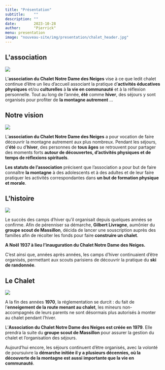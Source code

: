 ```yaml
---
title: "Présentation"
subtitle:    ""
description: ""
date:        2023-10-28
author:      "Pierrick"
menu: presentation
image: "nouveau-site/img/presentation/chalet_header.jpg"
---
```


## L'association

![](/nouveau-site/img/presentation/rando.jpeg)

L’**association du Chalet Notre Dame des Neiges** vise à ce que ledit chalet continue d’être un lieu d’accueil associant la pratique d’**activités éducatives physiques** et/ou **culturelles** à **la vie en communauté** et à la réflexion personnelle. Tout au long de l’année, **été** comme **hiver**, des séjours y sont organisés pour profiter de **la montagne autrement** ...

## Notre vision

![](/nouveau-site/img/presentation/vue.jpeg)

L’**association du Chalet Notre Dame des Neiges** a pour vocation de faire découvrir la montagne autrement aux plus nombreux. Pendant les séjours, d’**été** ou d’**hiver**, des personnes de **tous âges** se retrouvent pour partager des moments forts **autour de découvertes, d’activités physiques et de temps de réflexions spirituels**.

**Les statuts de l’association** précisent que l’association a pour but de faire connaître **la montagne** à des adolescents et à des adultes et de leur faire pratiquer les activités correspondantes dans **un but de formation physique et morale**.

## L'histoire

![](/nouveau-site/img/presentation/ancien_chalet.jpeg)

Le  succès des camps d’hiver qu’il organisait depuis quelques années se confirme. Afin de pérenniser sa démarche, **Gilbert Livragne**, aumônier du **groupe scout de Massillon**, décida de lancer une souscription auprès des familles afin de récolter les fonds pour faire **construire un chalet**.

**A Noël 1937 à lieu l’inauguration du Chalet Notre Dame des Neiges.**

C’est ainsi que, années après années, les camps d’hiver continuaient d’être organisés, permettant aux scouts parisiens de découvrir la pratique du **ski de randonnée**.

## Le Chalet

![](/nouveau-site/img/presentation/nouveau_chalet.jpeg)

A la fin des années **1970**, la réglementation se durcit : du fait de l’**enneigement de la route menant au chalet**, les mineurs non-accompagnés de leurs parents ne sont désormais plus autorisés à monter au chalet pendant l’hiver.

L’**Association du Chalet Notre Dame des Neiges est créée en 1979**. Elle prendra la suite du **groupe scout de Massillon** pour assurer la gestion du chalet et l’organisation des séjours.

Aujourd’hui encore, les séjours continuent d’être organisés, avec la volonté de poursuivre la **démarche initiée il y a plusieurs décennies, où la découverte de la montagne est aussi importante que la vie en communauté**.
